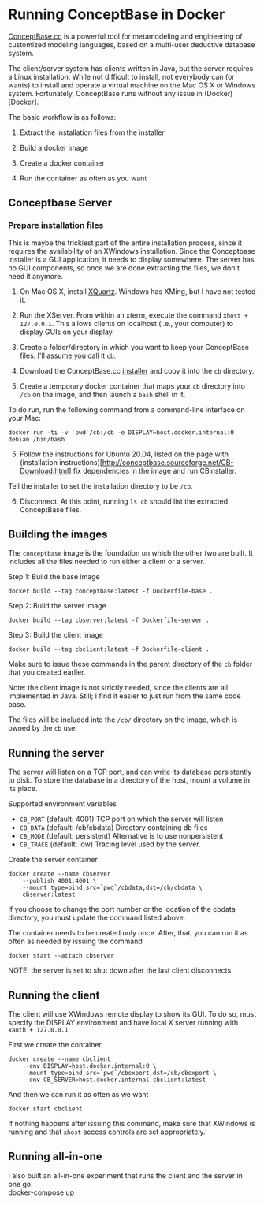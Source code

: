 # Running ConceptBase in Docker

[ConceptBase.cc](http://conceptbase.sourceforge.net) is a powerful tool for metamodeling and engineering of customized modeling languages, based on a multi-user deductive database system. 

The client/server system has clients written in Java, but the server requires a Linux installation. While not difficult to install, not everybody can (or wants) to install and operate a virtual machine on the Mac OS X or Windows system. Fortunately, ConceptBase runs without any issue in (Docker)[Docker].

The basic workflow is as follows:

1. Extract the installation files from the installer

2. Build a docker image

3. Create a docker container

4. Run the container as often as you want



## Conceptbase Server

### Prepare installation files

This is maybe the trickiest part of the entire installation process, since it requires the availability of an XWindows installation. Since the Conceptbase installer is a GUI application, it needs to display somewhere. The server has no GUI components, so once we are done extracting the files, we don't need it anymore.

1. On Mac OS X, install [XQuartz](https://www.xquartz.org). Windows has XMing, but I have not tested it.

2. Run the XServer. From within an xterm, execute the command `xhost + 127.0.0.1`. This allows clients on localhost (i.e., your computer) to display GUIs on your display.

3. Create a folder/directory in which you want to keep your ConceptBase files. I'll assume you call it `cb`.

3. Download the ConceptBase.cc [installer](http://conceptbase.sourceforge.net/CB-Download.html) and copy it into the `cb` directory.

4. Create a temporary docker container that maps your `cb` directory into `/cb` on the image, and then launch a `bash` shell in it.

To do run, run the following command from a command-line interface on your Mac:

    docker run -ti -v `pwd`/cb:/cb -e DISPLAY=host.docker.internal:0 debian /bin/bash

5. Follow the instructions for Ubuntu 20.04, listed on the page with (installation instructions)[http://conceptbase.sourceforge.net/CB-Download.html]
fix dependencies in the image and run CBinstaller. 

Tell the installer to set the installation directory to be `/cb`.

6. Disconnect. At this point, running `ls cb` should list the extracted ConceptBase files.

## Building the images

The `conceptbase` image is the foundation on which the other two are built. It includes all the files needed to run either a client or a server.

Step 1: Build the base image

    docker build --tag conceptbase:latest -f Dockerfile-base .

Step 2: Build the server image

    docker build --tag cbserver:latest -f Dockerfile-server .

Step 3: Build the client image

    docker build --tag cbclient:latest -f Dockerfile-client .


Make sure to issue these commands in the parent directory of the `cb` folder that you created earlier.

Note: the client image is not strictly needed, since the clients are all implemented in Java. Still; I find it easier to just run from the same code base.

The files will be included into the `/cb/` directory on the image, which is owned by the `cb` user

## Running the server

The server will listen on a TCP port, and can write its database persistently to disk. To store the database in a directory of the host, mount a volume in its place.

Supported environment variables

* `CB_PORT` (default: 4001) TCP port on which the server will listen
* `CB_DATA` (default: /cb/cbdata) Directory containing db files
* `CB_MODE` (default: persistent) Alternative is to use nonpersistent
* `CB_TRACE` (default: low) Tracing level used by the server. 

Create the server container

    docker create --name cbserver 
    	--publish 4001:4001 \
		--mount type=bind,src=`pwd`/cbdata,dst=/cb/cbdata \
		cbserver:latest

If you choose to change the port number or the location of the cbdata directory, you must update the command listed above.

The container needs to be created only once. After, that, you can run it as often as needed by issuing the command

    docker start --attach cbserver


NOTE: the server is set to shut down after the last client disconnects.

## Running the client

The client will use XWindows remote display to show its GUI. To do so, must
specify the DISPLAY environment and have local X server running with `xauth +
127.0.0.1`

First we create the container

    docker create --name cbclient 
    	--env DISPLAY=host.docker.internal:0 \
		--mount type=bind,src=`pwd`/cbexport,dst=/cb/cbexport \
		--env CB_SERVER=host.docker.internal cbclient:latest

And then we can run it as often as we want

    docker start cbclient

If nothing happens after issuing this command, make sure that XWindows is running and that `xhost` access controls are set appropriately.

## Running all-in-one

I also built an all-in-one experiment that runs the client and the server in one go.	
    docker-compose up

